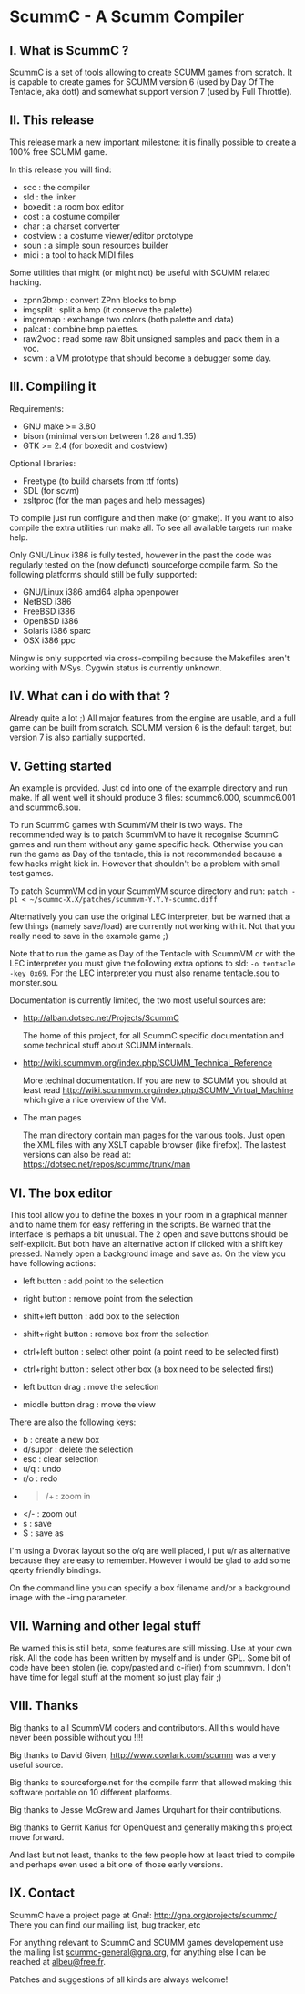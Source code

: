 

# ScummC - A Scumm Compiler


## I. What is ScummC ?

ScummC is a set of tools allowing to create SCUMM games from scratch.
It is capable to create games for SCUMM version 6 (used by Day Of
The Tentacle, aka dott) and somewhat support version 7 (used by Full
Throttle).


## II. This release

This release mark a new important milestone: it is finally possible
to create a 100% free SCUMM game.

In this release you will find:

  * scc      : the compiler
  * sld      : the linker
  * boxedit  : a room box editor
  * cost     : a costume compiler
  * char     : a charset converter
  * costview : a costume viewer/editor prototype
  * soun     : a simple soun resources builder
  * midi     : a tool to hack MIDI files

Some utilities that might (or might not) be useful with SCUMM related
hacking.

  * zpnn2bmp : convert ZPnn blocks to bmp
  * imgsplit : split a bmp (it conserve the palette)
  * imgremap : exchange two colors (both palette and data)
  * palcat   : combine bmp palettes.
  * raw2voc  : read some raw 8bit unsigned samples and pack them in a voc.
  * scvm     : a VM prototype that should become a debugger some day.


## III. Compiling it

Requirements:

  * GNU make >= 3.80
  * bison (minimal version between 1.28 and 1.35)
  * GTK >= 2.4 (for boxedit and costview)

Optional libraries:

  * Freetype (to build charsets from ttf fonts)
  * SDL (for scvm)
  * xsltproc (for the man pages and help messages)

To compile just run configure and then make (or gmake). If you want to
also compile the extra utilities run make all. To see all available
targets run make help.

Only GNU/Linux i386 is fully tested, however in the past the code was
regularly tested on the (now defunct) sourceforge compile farm. So the
following platforms should still be fully supported:

  * GNU/Linux   i386 amd64 alpha openpower
  * NetBSD      i386
  * FreeBSD     i386
  * OpenBSD     i386
  * Solaris     i386 sparc
  * OSX         i386 ppc

Mingw is only supported via cross-compiling because the Makefiles aren't
working with MSys. Cygwin status is currently unknown.


## IV. What can i do with that ?

Already quite a lot ;) All major features from the engine are usable,
and a full game can be built from scratch. SCUMM version 6 is the default
target, but version 7 is also partially supported.


## V. Getting started

An example is provided. Just cd into one of the example directory and
run make. If all went well it should produce 3 files: scummc6.000,
scummc6.001 and scummc6.sou.

To run ScummC games with ScummVM their is two ways. The recommended
way is to patch ScummVM to have it recognise ScummC games and run them
without any game specific hack. Otherwise you can run the game as Day
of the tentacle, this is not recommended because a few hacks might
kick in. However that shouldn't be a problem with small test games.

To patch ScummVM cd in your ScummVM source directory and run:
 `patch -p1 < ~/scummc-X.X/patches/scummvm-Y.Y.Y-scummc.diff`

Alternatively you can use the original LEC interpreter, but be warned
that a few things (namely save/load) are currently not working with it.
Not that you really need to save in the example game ;)

Note that to run the game as Day of the Tentacle with ScummVM or with the
LEC interpreter you must give the following extra options to sld:
`-o tentacle -key 0x69`. For the LEC interpreter you must also rename
tentacle.sou to monster.sou.

Documentation is currently limited, the two most useful sources are:

  * http://alban.dotsec.net/Projects/ScummC

    The home of this project, for all ScummC specific documentation
    and some technical stuff about SCUMM internals.

  * http://wiki.scummvm.org/index.php/SCUMM_Technical_Reference

    More techinal documentation. If you are new to SCUMM you should at least
    read http://wiki.scummvm.org/index.php/SCUMM_Virtual_Machine which give
    a nice overview of the VM.

  * The man pages

    The man directory contain man pages for the various tools. Just open
    the XML files with any XSLT capable browser (like firefox). The lastest
    versions can also be read at: https://dotsec.net/repos/scummc/trunk/man


## VI. The box editor

This tool allow you to define the boxes in your room in a graphical
manner and to name them for easy reffering in the scripts.
Be warned that the interface is perhaps a bit unusual. The 2 open and save
buttons should be self-explicit. But both have an alternative action if
clicked with a shift key pressed. Namely open a background image and
save as. On the view you have following actions:

 * left button        : add point to the selection
 * right button       : remove point from the selection

 * shift+left button  : add box to the selection
 * shift+right button : remove box from the selection

 * ctrl+left button   : select other point (a point need to be selected first)
 * ctrl+right button  : select other box (a box need to be selected first)

 * left button drag   : move the selection
 * middle button drag : move the view

There are also the following keys:

 * b         : create a new box
 * d/suppr   : delete the selection
 * esc       : clear selection
 * u/q       : undo
 * r/o       : redo
 * >/+       : zoom in
 * </-       : zoom out
 * s         : save
 * S         : save as

I'm using a Dvorak layout so the o/q are well placed, i put u/r as
alternative because they are easy to remember. However i would be glad
to add some qzerty friendly bindings.

On the command line you can specify a box filename and/or a background image
with the -img parameter.


## VII. Warning and other legal stuff

Be warned this is still beta, some features are still missing. Use at your
own risk. All the code has been written by myself and is under GPL.
Some bit of code have been stolen (ie. copy/pasted and c-ifier) from scummvm.
I don't have time for legal stuff at the moment so just play fair ;)


## VIII. Thanks

Big thanks to all ScummVM coders and contributors. All this would
have never been possible without you !!!!

Big thanks to David Given, http://www.cowlark.com/scumm was a very
useful source.

Big thanks to sourceforge.net for the compile farm that allowed making
this software portable on 10 different platforms.

Big thanks to Jesse McGrew and James Urquhart for their contributions.

Big thanks to Gerrit Karius for OpenQuest and generally making this
project move forward.

And last but not least, thanks to the few people how at least tried to
compile and perhaps even used a bit one of those early versions.


## IX. Contact

ScummC have a project page at Gna!: http://gna.org/projects/scummc/
There you can find our mailing list, bug tracker, etc

For anything relevant to ScummC and SCUMM games developement use
the mailing list scummc-general@gna.org, for anything else I can
be reached at albeu@free.fr.

Patches and suggestions of all kinds are always welcome!
